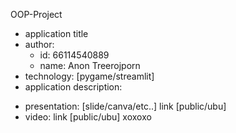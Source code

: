 OOP-Project
- application title
- author: 
  * id: 66114540889
  * name: Anon Treerojporn
- technology: [pygame/streamlit]
- application description:

* presentation: [slide/canva/etc..] link [public/ubu]
* video: link [public/ubu]
 xoxoxo
